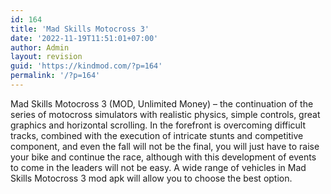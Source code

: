 ```yaml
---
id: 164
title: 'Mad Skills Motocross 3'
date: '2022-11-19T11:51:01+07:00'
author: Admin
layout: revision
guid: 'https://kindmod.com/?p=164'
permalink: '/?p=164'
---
```


Mad Skills Motocross 3 (MOD, Unlimited Money) – the continuation of the series of motocross simulators with realistic physics, simple controls, great graphics and horizontal scrolling. In the forefront is overcoming difficult tracks, combined with the execution of intricate stunts and competitive component, and even the fall will not be the final, you will just have to raise your bike and continue the race, although with this development of events to come in the leaders will not be easy. A wide range of vehicles in Mad Skills Motocross 3 mod apk will allow you to choose the best option.